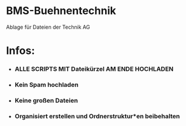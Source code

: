 # BMS-Buehnentechnik
Ablage für Dateien der Technik AG

# Infos: 
- ### ALLE SCRIPTS MIT Dateikürzel AM ENDE HOCHLADEN
- ### Kein Spam hochladen
- ### Keine großen Dateien
- ### Organisiert erstellen und Ordnerstruktur*en beibehalten
